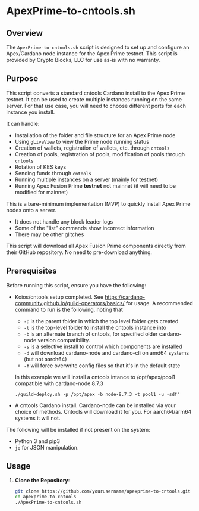 # ApexPrime-to-cntools.sh

## Overview

The `ApexPrime-to-cntools.sh` script is designed to set up and configure an Apex/Cardano node instance for the Apex Prime testnet. This script is provided by Crypto Blocks, LLC for use as-is with no warranty.

## Purpose

This script converts a standard cntools Cardano install to the Apex Prime testnet. It can be used to create multiple instances running on the same server. For that use case, you will need to choose different ports for each instance you install.

It can handle:
- Installation of the folder and file structure for an Apex Prime node
- Using `gLiveView` to view the Prime node running status
- Creation of wallets, registration of wallets, etc. through `cntools`
- Creation of pools, registration of pools, modification of pools through `cntools`
- Rotation of KES keys
- Sending funds through `cntools`
- Running multiple instances on a server (mainly for testnet)
- Running Apex Fusion Prime **testnet** not mainnet (it will need to be modified for mainnet)

This is a bare-minimum implementation (MVP) to quickly install Apex Prime nodes onto a server. 
- It does not handle any block leader logs
- Some of the "list" commands show incorrect information
- There may be other glitches

This script will download all Apex Fusion Prime components directly from their GitHub repository. No need to pre-download anything.

## Prerequisites

Before running this script, ensure you have the following:

- Koios/cntools setup completed.
  See https://cardano-community.github.io/guild-operators/basics/ for usage. A recommended command to run is the following, noting that
  - `-p` is the parent folder in which the top level folder gets created
  - `-t` is the top-level folder to install the cntools instance into
  - `-b` is an alternate branch of cntools, for specified older cardano-node version compatibility.
  - `-s` is a selective install to control which components are installed
  - `-d` will download cardano-node and cardano-cli on amd64 systems (but not aarch64)
  - `-f` will force overwrite config files so that it's in the default state
  
  In this example we will install a cntools intance to /opt/apex/pool1 compatible with cardano-node 8.7.3
  
  ```./guild-deploy.sh -p /opt/apex -b node-8.7.3 -t pool1 -u -sdf"```


- A cntools Cardano install.
  Cardano-node can be installed via your choice of methods. Cntools will download it for you. For aarch64/arm64 systems it will not.

The following will be installed if not present on the system:
- Python 3 and pip3
- `jq` for JSON manipulation.

## Usage

1. **Clone the Repository**:
   ```bash
   git clone https://github.com/yourusername/apexprime-to-cntools.git
   cd apexprime-to-cntools
   ./ApexPrime-to-cntools.sh  